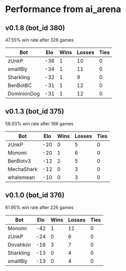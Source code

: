 # Performance from ai_arena

## v0.1.8 (bot_id 380)
47.55% win rate after 326 games

| Bot                | Elo | Wins | Losses | Ties |
|--------------------|-----|------|--------|------|
| zUnkP              | -36 | 1    | 10     | 0    |
| smallBly           | -34 | 1    | 11     | 0    |
| Sharkling          | -32 | 1    | 9      | 0    |
| BenBotBC           | -31 | 1    | 12     | 0    |
| DominionDog        | -31 | 1    | 12     | 0    |

## v0.1.3 (bot_id 375)
58.93% win rate after 168 games

| Bot                | Elo | Wins | Losses | Ties |
|--------------------|-----|------|--------|------|
| zUnkP              | -20 | 0    | 5      | 0    |
| Monomi             | -20 | 1    | 6      | 0    |
| BenBotv3           | -12 | 2    | 5      | 0    |
| MechaShark         | -12 | 0    | 3      | 0    |
| whalemean          | -10 | 0    | 3      | 0    |

## v0.1.0 (bot_id 376)
61.95% win rate after 226 games

| Bot                | Elo | Wins | Losses | Ties |
|--------------------|-----|------|--------|------|
| Monomi             | -42 | 1    | 11     | 0    |
| zUnkP              | -24 | 0    | 6      | 0    |
| Dovahkiin          | -16 | 3    | 7      | 0    |
| Sharkling          | -13 | 0    | 4      | 0    |
| smallBly           | -13 | 0    | 4      | 0    |

